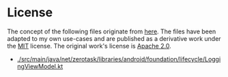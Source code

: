 # License

The concept of the following files originate from [here][origin-foundation]. The files have been adapted
to my own use-cases and are published as a derivative work under the [MIT](../license) license. The
original work's license is [Apache 2.0][apache].

- [./src/main/java/net/zerotask/libraries/android/foundation/lifecycle/LoggingViewModel.kt](LoggingViewModel.kt)

[apache]: https://www.apache.org/licenses/LICENSE-2.0

[origin-foundation]: https://github.com/developersancho/RortyCompose.V2
